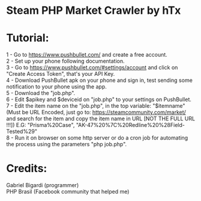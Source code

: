 # Steam PHP Market Crawler by hTx
  
# Tutorial:
1 - Go to https://www.pushbullet.com/ and create a free account.  
2 - Set up your phone following documentation.  
3 - Go to https://www.pushbullet.com/#settings/account and click on "Create Access Token", that's your API Key.  
4 - Download PushBullet apk on your phone and sign in, test sending some notification to your phone using the app.  
5 - Download the "job.php".  
6 - Edit $apikey and $deviceid on "job.php" to your settings on PushBullet.  
7 - Edit the item name on the "job.php", in the top variable: "$itemname" (Must be URL Encoded, just go to: https://steamcommunity.com/market/ and search for the item and copy the item name in URL [NOT THE FULL URL !!!]) E.G: "Prisma%20Case", "AK-47%20%7C%20Redline%20%28Field-Tested%29"  
8 - Run it on browser on some http server or do a cron job for automating the process using the parameters "php job.php".  
  
# Credits:
Gabriel Bigardi (programmer)  
PHP Brasil (Facebook community that helped me)
